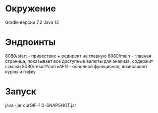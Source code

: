 # Окружение 
Gradle версии 7.2
Java 13

# Эндпоинты
8080/start - привествие + редирект на главную
8080/main - главная страница, показывает все доступные валюты для анализа, содержит ссылки 
8080/result?curr=AFN - основной функционал, возвращает курсы и гифку 

# Запуск
java -jar curGIF-1.0-SNAPSHOT.jar
